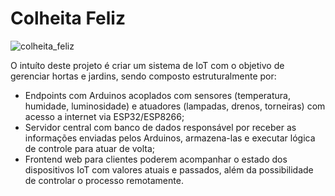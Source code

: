 # Colheita Feliz

![colheita_feliz](https://user-images.githubusercontent.com/56853081/111224882-cb3cba80-85bd-11eb-9968-aff943de284c.png)

O intuíto deste projeto é criar um sistema de IoT com o objetivo de gerenciar hortas e jardins, sendo composto estruturalmente por:

- Endpoints com Arduinos acoplados com sensores (temperatura, humidade, luminosidade) e atuadores (lampadas, drenos, torneiras) com acesso a internet via ESP32/ESP8266;
- Servidor central com banco de dados responsável por receber as informações enviadas pelos Arduinos, armazena-las e executar lógica de controle para atuar de volta;
- Frontend web para clientes poderem acompanhar o estado dos dispositivos IoT com valores atuais e passados, além da possibilidade de controlar o processo remotamente.
